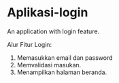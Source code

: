# Aplikasi-login
An application with login feature.

Alur Fitur Login:
1. Memasukkan email dan password
2. Memvalidasi masukan.
3. Menampilkan halaman beranda.
